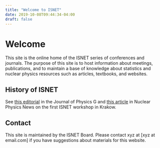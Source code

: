 ```yaml
---
title: "Welcome to ISNET"
date: 2019-10-08T09:44:34-04:00
draft: false
---
```

# Welcome

This site is the online home of the ISNET series of conferences and journals. The purpose of this site is to host information about meetings, publications, and to maintain a base of knowledge about statistics and nuclear physics resources such as articles, textbooks, and websites. 

## History of ISNET

See [this editorial](https://iopscience.iop.org/article/10.1088/0954-3899/42/3/030301) in the Journal of Physics G and [this article](https://doi.org/10.1080/10619127.2013.793104) in Nuclear Physics News on the first ISNET workshop in Krakow.

## Contact

This site is maintained by the ISNET Board. Please contact xyz at [xyz at email.com] if you have suggestions about materials for this website.